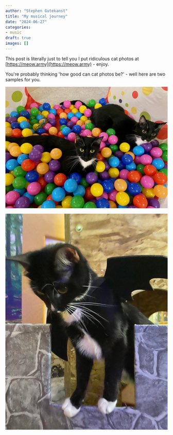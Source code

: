 ```yaml
---
author: "Stephen Gutekanst"
title: "My musical journey"
date: "2024-06-27"
categories:
- music
draft: true
images: []
---
```


This post is literally just to tell you I put ridiculous cat photos at [https://meow.army](https://meow.army) - enjoy.

You're probably thinking 'how good can cat photos be?' - well here are two samples for you.

![](/img/2024/cat1.jpg)

![](/img/2024/cat2.jpg)

